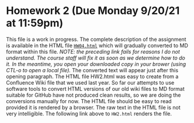 Homework 2 (Due Monday 9/20/21 at 11:59pm)
==========================================

This file is a work in progress.  The complete description of the assignment is available in the HTML file [`HW04.html`](https://raw.githack.com/JavaPLT/Assignment-2-Master/main/HW04.html)
which will gradually converted to MD format within this file.  _NOTE: the preceding link fails for reasons I do not understand.  The course staff will fix it as soon as we determine how to do it.  In the meantime, you open your downloaded copy in your brower (using CTL-o to open a local file)._  The converted text will appear just after this opening paragraph.  The HTML file HW2.html was easy to create from a Confluence Wiki file that we used last year.  So far our 
attempts to use software tools to convert HTML versions of our old wiki files to MD format suitable for GitHub have not produced clean results, so we are doing the conversions 
manually for now. The HTML file should be easy to read provided it is rendered by a browser.  The raw text in the HTML file is not very intelligible.  The following link above to 
`HW2.html` renders the file.
